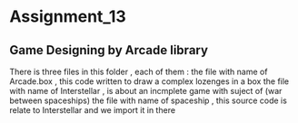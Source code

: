# Assignment_13

## Game Designing by Arcade library

There is three files in this folder , each of them :
the file with name of Arcade.box , this code written to draw a complex lozenges in a box 
the file with name of Interstellar , is about an incmplete game with suject of (war between spaceships)
the file with name of spaceship , this source code is relate to Interstellar and we import it in there 
